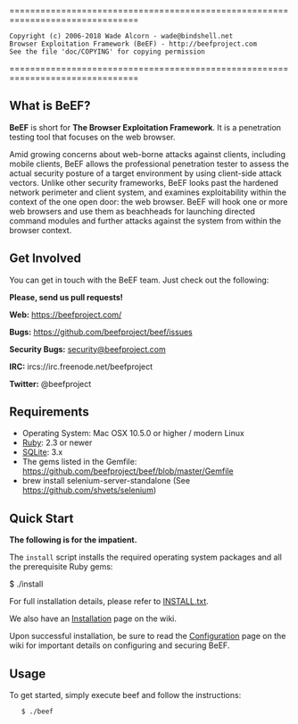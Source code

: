 ===============================================================================

    Copyright (c) 2006-2018 Wade Alcorn - wade@bindshell.net
    Browser Exploitation Framework (BeEF) - http://beefproject.com
    See the file 'doc/COPYING' for copying permission

===============================================================================

What is BeEF?
-------------

__BeEF__ is short for __The Browser Exploitation Framework__. It is a penetration testing tool that focuses on the web browser.

Amid growing concerns about web-borne attacks against clients, including mobile clients, BeEF allows the professional penetration tester to assess the actual security posture of a target environment by using client-side attack vectors. Unlike other security frameworks, BeEF looks past the hardened network perimeter and client system, and examines exploitability within the context of the one open door: the web browser. BeEF will hook one or more web browsers and use them as beachheads for launching directed command modules and further attacks against the system from within the browser context.


Get Involved
------------

You can get in touch with the BeEF team. Just check out the following:


__Please, send us pull requests!__

__Web:__ https://beefproject.com/

__Bugs:__ https://github.com/beefproject/beef/issues

__Security Bugs:__ security@beefproject.com

__IRC:__ ircs://irc.freenode.net/beefproject

__Twitter:__ @beefproject


Requirements
------------

* Operating System: Mac OSX 10.5.0 or higher / modern Linux
* [Ruby](http://ruby-lang.org): 2.3 or newer
* [SQLite](http://sqlite.org): 3.x
* The gems listed in the Gemfile: https://github.com/beefproject/beef/blob/master/Gemfile
* brew install selenium-server-standalone (See https://github.com/shvets/selenium)

Quick Start
-----------

__The following is for the impatient.__

The `install` script installs the required operating system packages and all the prerequisite Ruby gems:

  $ ./install

For full installation details, please refer to [INSTALL.txt](https://github.com/beefproject/beef/blob/master/INSTALL.txt).

We also have an [Installation](https://github.com/beefproject/beef/wiki/Installation) page on the wiki.

Upon successful installation, be sure to read the [Configuration](https://github.com/beefproject/beef/wiki/Configuration) page on the wiki for important details on configuring and securing BeEF.


Usage
-----

To get started, simply execute beef and follow the instructions:

       $ ./beef
